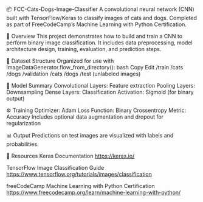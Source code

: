 📦 FCC-Cats-Dogs-Image-Classifier
A convolutional neural network (CNN) built with TensorFlow/Keras to classify images of cats and dogs. Completed as part of FreeCodeCamp’s Machine Learning with Python Certification.

🧠 Overview
This project demonstrates how to build and train a CNN to perform binary image classification. It includes data preprocessing, model architecture design, training, evaluation, and prediction steps.

📁 Dataset Structure
Organized for use with ImageDataGenerator.flow_from_directory():
bash
Copy
Edit
/train
    /cats
    /dogs
/validation
    /cats
    /dogs
/test
    (unlabeled images)

🧱 Model Summary
Convolutional Layers: Feature extraction
Pooling Layers: Downsampling
Dense Layers: Classification
Activation: Sigmoid (for binary output)

⚙️ Training
Optimizer: Adam
Loss Function: Binary Crossentropy
Metric: Accuracy
Includes optional data augmentation and dropout for regularization

📊 Output
Predictions on test images are visualized with labels and probabilities.

🔗 Resources
Keras Documentation
https://keras.io/ 

TensorFlow Image Classification Guide
https://www.tensorflow.org/tutorials/images/classification

freeCodeCamp Machine Learning with Python Certification
https://www.freecodecamp.org/learn/machine-learning-with-python/

